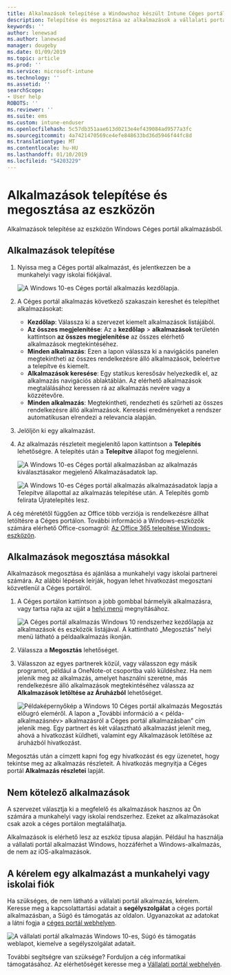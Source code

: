 ```yaml
---
title: Alkalmazások telepítése a Windowshoz készült Intune Céges portál alkalmazásból
description: Telepítése és megosztása az alkalmazások a vállalati portál alkalmazásból a Windows
keywords: ''
author: lenewsad
ms.author: lanewsad
manager: dougeby
ms.date: 01/09/2019
ms.topic: article
ms.prod: ''
ms.service: microsoft-intune
ms.technology: ''
ms.assetid: ''
searchScope:
- User help
ROBOTS: ''
ms.reviewer: ''
ms.suite: ems
ms.custom: intune-enduser
ms.openlocfilehash: 5c57db351aae613d0213e4ef439084ad9577a3fc
ms.sourcegitcommit: 4a7421470569ce4efe848633bd36d5946f44fc8d
ms.translationtype: MT
ms.contentlocale: hu-HU
ms.lasthandoff: 01/10/2019
ms.locfileid: "54203229"
---
```

# <a name="install-and-share-apps-on-your-device"></a>Alkalmazások telepítése és megosztása az eszközön
Alkalmazások telepítése az eszközön Windows Céges portál alkalmazásból.

## <a name="install-apps"></a>Alkalmazások telepítése

1. Nyissa meg a Céges portál alkalmazást, és jelentkezzen be a munkahelyi vagy iskolai fiókjával.  

    ![A Windows 10-es Céges portál alkalmazás kezdőlapja.](./media/RS1_AppDetailsPage_Installed_03.png)    
2. A Céges portál alkalmazás következő szakaszain kereshet és telepíthet alkalmazásokat:  

    * **Kezdőlap**: Válassza ki a szervezet kiemelt alkalmazások listájából.  
    * **Az összes megjelenítése**: Az a **kezdőlap** > **alkalmazások** területén kattintson **az összes megjelenítése** az összes elérhető alkalmazások megtekintéséhez.  
    * **Minden alkalmazás**: Ezen a lapon válassza ki a navigációs panelen megtekintheti az összes rendelkezésre álló alkalmazások, beleértve a telepítve és kiemelt.  
    * **Alkalmazások keresése**: Egy statikus keresősáv helyezkedik el, az alkalmazás navigációs ablaktáblán.  Az elérhető alkalmazások megtalálásához keressen rá az alkalmazás nevére vagy a közzétevőre.  
    * **Minden alkalmazás**: Megtekintheti, rendezheti és szűrheti az összes rendelkezésre álló alkalmazások. Keresési eredményeket a rendszer automatikusan elrendezi a relevancia alapján.  

3. Jelöljön ki egy alkalmazást.   
4. Az alkalmazás részleteit megjelenítő lapon kattintson a **Telepítés** lehetőségre. A telepítés után a **Telepítve** állapot fog megjelenni.  

    ![A Windows 10-es Céges portál alkalmazásban az alkalmazás kiválasztásakor megjelenő Alkalmazásadatok lap.](./media/RS1_AppDetailsPage_Installed_02.png)  
    
    ![A Windows 10-es Céges portál alkalmazás alkalmazásadatok lapja a Telepítve állapottal az alkalmazás telepítése után. A Telepítés gomb felirata Újratelepítés lesz.](./media/RS1_AppDetailsPage_Installed_01.png)    

 A cég méretétől függően az Office több verziója is rendelkezésre állhat letöltésre a Céges portálon. További információ a Windows-eszközök számára elérhető Office-csomagról: [Az Office 365 telepítése Windows-eszközön](./install-office-windows.md).

## <a name="share-apps-with-others"></a>Alkalmazások megosztása másokkal  
Alkalmazások megosztása és ajánlása a munkahelyi vagy iskolai partnerei számára. Az alábbi lépések leírják, hogyan lehet hivatkozást megosztani közvetlenül a Céges portálról.

1. A Céges portálon kattintson a jobb gombbal bármelyik alkalmazásra, vagy tartsa rajta az ujját a [helyi menü](https://docs.microsoft.com//windows/uwp/design/controls-and-patterns/menus) megnyitásához.  

    ![A Céges portál alkalmazás Windows 10 rendszerhez kezdőlapja az alkalmazások és eszközök listájával. A kattintható „Megosztás” helyi menü látható a példaalkalmazás ikonján. ](./media/1808_ShareContext_CP_Windows.png)  

2. Válassza a **Megosztás** lehetőséget.
3. Válasszon az egyes partnerek közül, vagy válasszon egy másik programot, például a OneNote-ot csoportba való küldéshez. Ha nem jelenik meg az alkalmazás, amelyet használni szeretne, más rendelkezésre álló alkalmazások megtekintéséhez válassza az **Alkalmazások letöltése az Áruházból** lehetőséget.  

    ![Példaképernyőkép a Windows 10 Céges portál alkalmazás Megosztás előugró eleméről. A lapon a „További információ a < példa-alkalmazásnév> alkalmazásról a Céges portál alkalmazásban” cím jelenik meg. Egy partnert és két választható alkalmazást jelenít meg, ahová a hivatkozást küldheti, valamint egy Alkalmazások letöltése az áruházból hivatkozást. ](./media/1808_ShareApps_CP_Windows.png) 

Megosztás után a címzett kapni fog egy hivatkozást és egy üzenetet, hogy tekintse meg az alkalmazás részleteit. A hivatkozás megnyitja a Céges portál **Alkalmazás részletei** lapját. 

## <a name="available-apps"></a>Nem kötelező alkalmazások  

A szervezet választja ki a megfelelő és alkalmazások hasznos az Ön számára a munkahelyi vagy iskolai rendszerhez. Ezeket az alkalmazásokat csak azok a céges portálon megtalálhatja.  

Alkalmazások is elérhető lesz az eszköz típusa alapján. Például ha használja a vállalati portál alkalmazást Windows, hozzáférhet a Windows-alkalmazás, de nem az iOS-alkalmazások.  

## <a name="request-an-app-for-work-or-school"></a>A kérelem egy alkalmazást a munkahelyi vagy iskolai fiók  
Ha szükséges, de nem látható a vállalati portál alkalmazás, kérelem. Keresse meg a kapcsolattartási adatait a **segélyszolgálat** a céges portál alkalmazásban, a Súgó és támogatás az oldalon. Ugyanazokat az adatokat a látni fogja a [céges portál webhelyen](https://go.microsoft.com/fwlink/?linkid=2010980).    

  ![A vállalati portál alkalmazás Windows 10-es, Súgó és támogatás weblapot, kiemelve a segélyszolgálat adatait. ](./media/1812_UCP_Help_Support_helpdesk.png)  


További segítségre van szüksége? Forduljon a cég informatikai támogatásához. Az elérhetőségét keresse meg a [Vállalati portál webhelyén](https://go.microsoft.com/fwlink/?linkid=2010980).  
